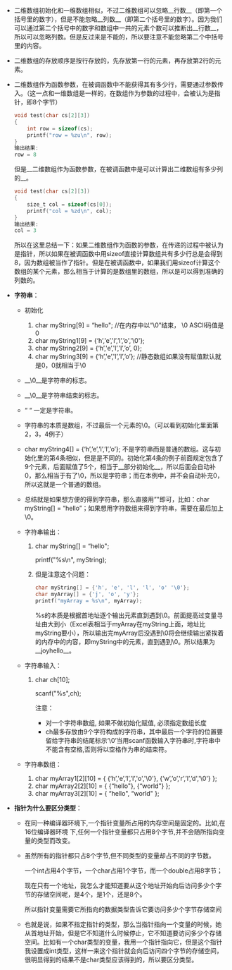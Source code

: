 - 二维数组初始化和一维数组相似，不过二维数组可以忽略__行数__（即第一个括号里的数字），但是不能忽略__列数__（即第二个括号里的数字）。因为我们可以通过第二个括号中的数字和数组中一共的元素个数可以推断出__行数__，所以可以忽略列数。但是反过来是不能的，所以要注意不能忽略第二个中括号里的内容。

- 二维数组的存放顺序是按行存放的，先存放第一行的元素，再存放第2行的元素。

- 二维数组作为函数参数，在被调函数中不能获得其有多少行，需要通过参数传入。（这一点和一维数组是一样的，在数组作为参数的过程中，会被认为是指针，即8个字节）

  ``` objective-c
  void test(char cs[2][3])
  {
      int row = sizeof(cs);
      printf("row = %zu\n", row);
  }
  输出结果:
  row = 8
  ```

  但是__二维数组作为函数参数，在被调函数中是可以计算出二维数组有多少列的__。

  ``` objective-c
  void test(char cs[2][3])
  {
      size_t col = sizeof(cs[0]);
      printf("col = %zd\n", col);
  }
  输出结果:
  col = 3
  ```

  所以在这里总结一下：如果二维数组作为函数的参数，在传递的过程中被认为是指针，所以如果在被调函数中用sizeof直接计算数组共有多少行总是会得到8，因为数组被当作了指针。但是在被调函数中，如果我们用sizeof计算这个数组的某个元素，那么相当于计算的是数组里的数组，所以是可以得到准确的列数的。

- __字符串__：

  - 初始化
    1. char myString[9] = “hello"; //在内存中以“\0”结束， \0 ASCII码值是0
    2. char myString1[9] = {‘h’,'e’,'l’,’l’,’o','\0'};
    3. char myString2[9] = {‘h’,'e’,'l’,’l’,’o’, 0};
    4. char myString3[9] = {‘h’,'e’,'l’,’l’,’o’}; //静态数组如果没有赋值默认就是0，0就相当于\0


  - __\0__是字符串的标志。

  - __\0__是字符串结束的标志。

  - “ “ 一定是字符串。

  - 字符串的本质是数组，不过最后一个元素的\0。（可以看到初始化里面第2，3，4例子）

  - char myString4[] = {‘h’,’e’,’l’,’l’,’o’}; 不是字符串而是普通的数组。这与初始化里的第4条相似，但是是不同的。初始化第4条的例子前面规定包含了9个元素，后面赋值了5个，相当于__部分初始化__，所以后面会自动补0，那么相当于有了\0，所以是字符串；而在本例中，并不会自动补充0，所以这就是一个普通的数组。

  - 总结就是如果想方便的得到字符串，那么直接用”"即可，比如：char myString[] = “hello”；如果想用字符数组来得到字符串，需要在最后加上\0。

  - 字符串输出：

    1. char myString[] = “hello";

       printf("%s\n", myString);

    2. 但是注意这个问题：

       ``` objective-c
       char myString[] = {'h', 'e', 'l', 'l', 'o' '\0'};
       char myArray[] = {'j', 'o', 'y'};
       printf("myArray = %s\n", myArray);
       ```

       %s的本质是根据首地址逐个输出元素直到遇到\0。前面提高过变量寻址由大到小（Excel表相当于myArray在myString上面，地址比myString要小），所以输出完myArray后没遇到\0将会继续输出紧挨着的内存中的内容，即myString中的元素，直到遇到\0。所以结果为__joyhello__。

  - 字符串输入：

    1. char ch[10];

       scanf("%s",ch);

       注意：

       - 对一个字符串数组, 如果不做初始化赋值, 必须指定数组长度
       - ch最多存放由9个字符构成的字符串，其中最后一个字符的位置要留给字符串的结尾标示‘\0’当用scanf函数输入字符串时,字符串中不能含有空格,否则将以空格作为串的结束符。

  - 字符串数组：

    1. char myArray1\[2\]\[10\] = { {‘h’,'e’,’l’,’l’,'o','\0'}, {‘w’,’o’,'r’,’l’,’d','\0'} };
    2. char myArray2\[2\]\[10\] = { {“hello"}, {“world"} };
    3. char myArray3\[2\]\[10\] = { “hello", “world" };

- __指针为什么要区分类型__：

  - 在同一种编译器环境下,一个指针变量所占用的内存空间是固定的。比如,在16位编译器环境 下,任何一个指针变量都只占用8个字节,并不会随所指向变量的类型而改变。

  - 虽然所有的指针都只占8个字节,但不同类型的变量却占不同的字节数。

    一个int占用4个字节，一个char占用1个字节，而一个double占用8字节；

    现在只有一个地址，我怎么才能知道要从这个地址开始向后访问多少个字节的存储空间呢，是4个，是1个，还是8个。

    所以指针变量需要它所指向的数据类型告诉它要访问多少个字节存储空间

  - 也就是说，如果不指定指针的类型，那么当指针指向一个变量的时候，她从首地址开始，但是它不知道什么时候停止，它不知道要访问多少个存储空间。比如有一个char类型的变量，我用一个指针指向它，但是这个指针我设置成int类型，这样一来这个指针就会向后访问四个字节的存储空间，很明显得到的结果不是char类型应该得到的，所以要区分类型。
